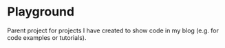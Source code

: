 Playground
=======

Parent project for projects I have created to show code in my blog (e.g. for code examples or tutorials). 

